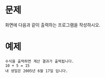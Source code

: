 # 문제
화면에 다음과 같이 출력하는 프로그램을 작성하시오.

# 예제
```
수식을 출력하면 계산 결과가 출력됩니다.
10 + 5 = 15
내 생일은 2005년 6월 17일 입니다.
```
